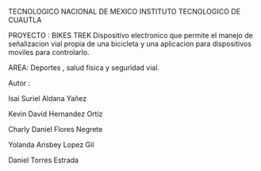 TECNOLOGICO NACIONAL DE MEXICO
INSTITUTO TECNOLOGICO DE CUAUTLA

PROYECTO : BIKES TREK
Dispositivo electronico que permite el manejo de señalizacion vial propia de una bicicleta y una aplicacion para dispositivos moviles para controlarlo.

AREA: Deportes , salud física y seguridad vial.

Autor :
<p>Isai Suriel Aldana Yañez</p>
<p>Kevin David Hernandez Ortiz</p>
<p>Charly Daniel Flores Negrete</p>
<p>Yolanda Arisbey Lopez Gil</p>
<p>Daniel Torres Estrada</p>




